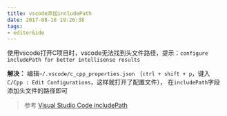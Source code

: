 ```yaml
---
title: vscode添加includePath
date: 2017-08-16 19:26:38
tags:
- editer&ide
---
```

使用vscode打开C项目时，vscode无法找到头文件路径，提示：`configure includePath for better intellisense results`

**解决：**
编辑`~/.vscode/c_cpp_properties.json`
（`ctrl + shift + p`，键入`C/Cpp : Edit Configurations`，这样就打开了配置文件）， 在`includePath`字段添加头文件的路径即可

> 参考
> [Visual Studio Code includePath](https://stackoverflow.com/questions/37522462/visual-studio-code-includepath)